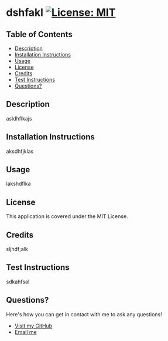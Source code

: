 
# dshfakl [![License: MIT](https://img.shields.io/badge/License-MIT-yellow.svg)](https://opensource.org/licenses/MIT)

## Table of Contents
* [Description](https://github.com/finntendoverse/msu-09-nodejs-challenge/tree/main/generatedREADMEs#description)
* [Installation Instructions](https://github.com/finntendoverse/msu-09-nodejs-challenge/tree/main/generatedREADMEs#installation-instructions)
* [Usage](https://github.com/finntendoverse/msu-09-nodejs-challenge/tree/main/generatedREADMEs#usage)
* [License](https://github.com/finntendoverse/msu-09-nodejs-challenge/tree/main/generatedREADMEs#license)
* [Credits](https://github.com/finntendoverse/msu-09-nodejs-challenge/tree/main/generatedREADMEs#credits)
* [Test Instructions](https://github.com/finntendoverse/msu-09-nodejs-challenge/tree/main/generatedREADMEs#test-instructions)
* [Questions?](https://github.com/finntendoverse/msu-09-nodejs-challenge/tree/main/generatedREADMEs#questions)

## Description
asldhflkajs

## Installation Instructions
aksdhfjklas

## Usage
lakshdflka

## License
This application is covered under the MIT License.

## Credits
sljhdf;alk

## Test Instructions
sdkahfsal

## Questions?
Here's how you can get in contact with me to ask any questions!
* [Visit my GitHub](https://github.com/finntendoverse)
* [Email me](mailto:finnlambouris616@gmail.com)
